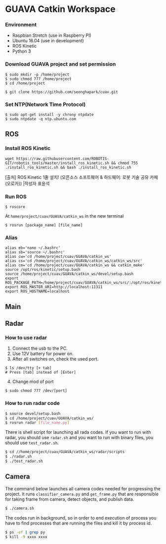 # GUAVA Catkin Workspace

### Environment
- Raspbian Stretch (use in Raspberry PI)
- Ubuntu 16.04 (use in development)
- ROS Kinetic
- Python 3

### Download GUAVA project and set permission
```
$ sudo mkdir -p /home/project
$ sudo chmod 777 /home/project
$ cd /home/project

$ git clone https://github.com/seonghapark/cuav.git
```

### Set NTP(Network Time Protocol)
```
$ sudo apt-get install -y chrony ntpdate
$ sudo ntpdate -q ntp.ubuntu.com
```

## ROS
### Install ROS Kinetic
```
wget https://raw.githubusercontent.com/ROBOTIS-GIT/robotis_tools/master/install_ros_kinetic.sh && chmod 755 ./install_ros_kinetic.sh && bash ./install_ros_kinetic.sh
```
[출처] ROS Kinetic 1줄 설치! (오픈소스 소프트웨어 & 하드웨어: 로봇 기술 공유 카페 (오로카)) |작성자 표윤석


### Run ROS
```
$ roscore
```
At `home/project/cuav/GUAVA/catkin_ws` in the new terminal
```
$ rosrun [package_name] [file_name]
```

### Alias
```
alias eb='nano ~/.bashrc'
alias sb='source ~/.bashrc'
alias cw='cd /home/project/cuav/GUAVA/catkin_ws'
alias cs='cd /home/project/cuav/GUAVA/catkin_ws/catkin_ws/src'
alias cm='cd /home/project/cuav/GUAVA/catkin_ws && catkin_make'
source /opt/ros/kinetic/setup.bash
source /home/project/cuav/GUAVA/catkin_ws/devel/setup.bash
export ROS_PACKAGE_PATH=/home/project/cuav/GUAVA/catkin_ws/src/:/opt/ros/kinetic/share
export ROS_MASTER_URI=http://localhost:11311
export ROS_HOSTNAME=localhost
```

## Main

## Radar
### How to use radar
1. Connect the usb to the PC.
2. Use 12V battery for power on.
3. After all switches on, check the used port.
  ```
  $ ls /dev/tty [+ tab]
  # Press [tab] instead of [Enter]
  ```
4. Change mod of port
  ```
  $ sudo chmod 777 /dev/[port]
  ```

### How to run radar code
```bash
$ source devel/setup.bash
$ cd /home/project/cuav/GUAVA/catkin_ws/
$ rosrun radar [file_name.py]
```
There is shell script for launching all rada codes. If you want to run with radar, you should use `radar.sh` and you want to run with binary files, you should use `test_radar.sh`.
```bash
$ cd //home/project/cuav/GUAVA/catkin_ws/radar/scripts
$ ./radar.sh
$ ./test_radar.sh
```

## Camera
The command below launches all camera codes needed for progressing the project. It runs `classifier_camera.py` and `get_frame.py` that are responsible for taking frame from camera, detect objects, and publish data.
```bash
$ ./camera.sh
```

The codes run in background, so in order to end execution of process you have to find processes that are running the files and kill it by process id.
```bash
$ ps -ef | grep py
$ kill -9 xxxx xxxx
```
